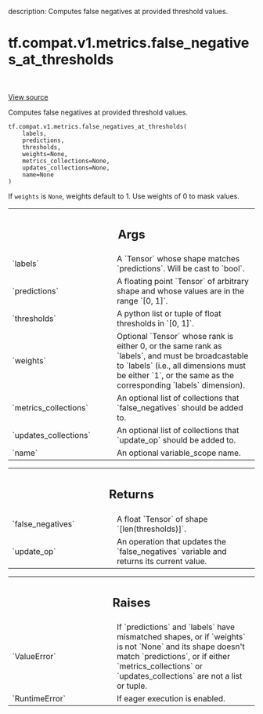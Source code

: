 description: Computes false negatives at provided threshold values.

<div itemscope itemtype="http://developers.google.com/ReferenceObject">
<meta itemprop="name" content="tf.compat.v1.metrics.false_negatives_at_thresholds" />
<meta itemprop="path" content="Stable" />
</div>

# tf.compat.v1.metrics.false_negatives_at_thresholds

<!-- Insert buttons and diff -->

<table class="tfo-notebook-buttons tfo-api nocontent" align="left">

</table>

<a target="_blank" class="external" href="/code/stable/tensorflow/python/ops/metrics_impl.py">View source</a>



Computes false negatives at provided threshold values.


<pre class="devsite-click-to-copy prettyprint lang-py tfo-signature-link">
<code>tf.compat.v1.metrics.false_negatives_at_thresholds(
    labels,
    predictions,
    thresholds,
    weights=None,
    metrics_collections=None,
    updates_collections=None,
    name=None
)
</code></pre>



<!-- Placeholder for "Used in" -->

If `weights` is `None`, weights default to 1. Use weights of 0 to mask values.

<!-- Tabular view -->
 <table class="responsive fixed orange">
<colgroup><col width="214px"><col></colgroup>
<tr><th colspan="2"><h2 class="add-link">Args</h2></th></tr>

<tr>
<td>
`labels`<a id="labels"></a>
</td>
<td>
A `Tensor` whose shape matches `predictions`. Will be cast to
`bool`.
</td>
</tr><tr>
<td>
`predictions`<a id="predictions"></a>
</td>
<td>
A floating point `Tensor` of arbitrary shape and whose values
are in the range `[0, 1]`.
</td>
</tr><tr>
<td>
`thresholds`<a id="thresholds"></a>
</td>
<td>
A python list or tuple of float thresholds in `[0, 1]`.
</td>
</tr><tr>
<td>
`weights`<a id="weights"></a>
</td>
<td>
Optional `Tensor` whose rank is either 0, or the same rank as
`labels`, and must be broadcastable to `labels` (i.e., all dimensions must
be either `1`, or the same as the corresponding `labels` dimension).
</td>
</tr><tr>
<td>
`metrics_collections`<a id="metrics_collections"></a>
</td>
<td>
An optional list of collections that `false_negatives`
should be added to.
</td>
</tr><tr>
<td>
`updates_collections`<a id="updates_collections"></a>
</td>
<td>
An optional list of collections that `update_op` should
be added to.
</td>
</tr><tr>
<td>
`name`<a id="name"></a>
</td>
<td>
An optional variable_scope name.
</td>
</tr>
</table>



<!-- Tabular view -->
 <table class="responsive fixed orange">
<colgroup><col width="214px"><col></colgroup>
<tr><th colspan="2"><h2 class="add-link">Returns</h2></th></tr>

<tr>
<td>
`false_negatives`<a id="false_negatives"></a>
</td>
<td>
 A float `Tensor` of shape `[len(thresholds)]`.
</td>
</tr><tr>
<td>
`update_op`<a id="update_op"></a>
</td>
<td>
An operation that updates the `false_negatives` variable and
returns its current value.
</td>
</tr>
</table>



<!-- Tabular view -->
 <table class="responsive fixed orange">
<colgroup><col width="214px"><col></colgroup>
<tr><th colspan="2"><h2 class="add-link">Raises</h2></th></tr>

<tr>
<td>
`ValueError`<a id="ValueError"></a>
</td>
<td>
If `predictions` and `labels` have mismatched shapes, or if
`weights` is not `None` and its shape doesn't match `predictions`, or if
either `metrics_collections` or `updates_collections` are not a list or
tuple.
</td>
</tr><tr>
<td>
`RuntimeError`<a id="RuntimeError"></a>
</td>
<td>
If eager execution is enabled.
</td>
</tr>
</table>

